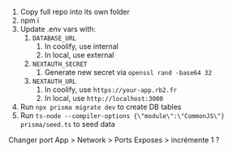 1. Copy full repo into its own folder
1. npm i
1. Update .env vars with:
   1. `DATABASE_URL`
      1. In coolify, use internal
      1. In local, use external
   1. `NEXTAUTH_SECRET`
      1. Generate new secret via `openssl rand -base64 32`
   1. `NEXTAUTH_URL`
      1. In coolify, use `https://your-app.rb2.fr`
      1. In local, use `http://localhost:3000`
1. Run `npx prisma migrate dev` to create DB tables
1. Run `ts-node --compiler-options {\"module\":\"CommonJS\"} prisma/seed.ts` to seed data

Changer port App > Network > Ports Exposes > incrémente 1 ?
